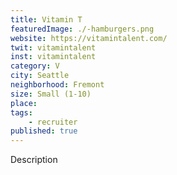 ```yaml
---
title: Vitamin T
featuredImage: ./-hamburgers.png
website: https://vitamintalent.com/
twit: vitamintalent
inst: vitamintalent
category: V
city: Seattle
neighborhood: Fremont
size: Small (1-10)
place: 
tags:
    - recruiter
published: true
---
```


Description
